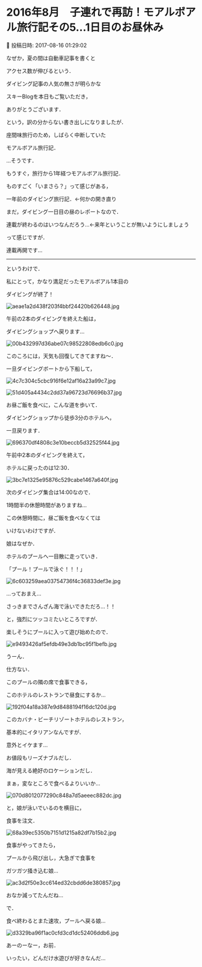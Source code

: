 # 2016年8月　子連れで再訪！モアルボアル旅行記その5…1日目のお昼休み

📅 投稿日時: 2017-08-16 01:29:02

なぜか，夏の間は自動車記事を書くと


アクセス数が伸びるという．


ダイビング記事の人気の無さが明らかな


スキーBlogを本日もご覧いただき，


ありがとうございます．





という，訳の分からない書き出しになりましたが．


座間味旅行のため，しばらく中断していた


モアルボアル旅行記．





…そうです．


もうすぐ，旅行から1年経つモアルボアル旅行記．


ものすごく「いまさら？」って感じがある，


一年前のダイビング旅行記．←何かの開き直り





まだ，ダイビング一日目の昼のレポートなので．


連載が終わるのはいつなんだろう…←来年ということが無いようにしましょう





って感じですが．


連載再開です…





----





というわけで．


私にとって，かなり満足だったモアルボアル1本目の


ダイビングが終了！




![aeae1a2d438f203f4bbf24420b626448.jpg](images/aeae1a2d438f203f4bbf24420b626448.jpg)




午前の2本のダイビングを終えた船は，


ダイビングショップへ戻ります…




![00b432997d36abe07c98522808edb6c0.jpg](images/00b432997d36abe07c98522808edb6c0.jpg)




このころには，天気も回復してきてますね～．





一旦ダイビングボートから下船して，




![4c7c304c5cbc916f6e12af16a23a99c7.jpg](images/4c7c304c5cbc916f6e12af16a23a99c7.jpg)









![51d405a4434c2dd37a96723d76696b37.jpg](images/51d405a4434c2dd37a96723d76696b37.jpg)







お昼ご飯を食べに，こんな道を歩いて．


ダイビングショップから徒歩3分のホテルへ，


一旦戻ります．




![696370df4808c3e10beccb5d32525f44.jpg](images/696370df4808c3e10beccb5d32525f44.jpg)




午前中2本のダイビングを終えて，


ホテルに戻ったのは12:30．




![3bc7e1325e95876c529cabe1467a640f.jpg](images/3bc7e1325e95876c529cabe1467a640f.jpg)




次のダイビング集合は14:00なので．


1時間半の休憩時間がありますね…





この休憩時間に，昼ご飯を食べなくては


いけないわけですが．





娘はなぜか．


ホテルのプールへ一目散に走っていき．


「プール！プールで泳ぐ！！！」




![6c603259aea03754736f4c36833def3e.jpg](images/6c603259aea03754736f4c36833def3e.jpg)




…っておまえ…


さっきまでさんざん海で泳いできただろ…！！


と，強烈にツッコミたいところですが．





楽しそうにプールに入って遊び始めたので．




![e9493426af5efdb49e3db1bc95f1befb.jpg](images/e9493426af5efdb49e3db1bc95f1befb.jpg)




うーん．


仕方ない．


このプールの隣の席で食事できる，


このホテルのレストランで昼食にするか…




![192f04a18a387e9d8488194f16dc120d.jpg](images/192f04a18a387e9d8488194f16dc120d.jpg)




このカバナ・ビーチリゾートホテルのレストラン，


基本的にイタリアンなんですが．


意外とイケます…


お値段もリーズナブルだし．


海が見える絶好のロケーションだし．


まぁ，変なところで食べるよりいいか…




![070d8012077290c848a7d5aeeec882dc.jpg](images/070d8012077290c848a7d5aeeec882dc.jpg)




と，娘が泳いでいるのを横目に，


食事を注文．




![68a39ec5350b7151d1215a82df7b15b2.jpg](images/68a39ec5350b7151d1215a82df7b15b2.jpg)







食事がやってきたら，


プールから飛び出し，大急ぎで食事を


ガツガツ掻き込む娘…




![ac3d2f50e3cc614ed32cbdd6de380857.jpg](images/ac3d2f50e3cc614ed32cbdd6de380857.jpg)




おなか減ってたんだね…





で．


食べ終わるとまた速攻，プールへ戻る娘…




![d3329ba96f1ac0cfd3cd1dc52406ddb6.jpg](images/d3329ba96f1ac0cfd3cd1dc52406ddb6.jpg)




あーのーなー，お前．


いったい，どんだけ水遊びが好きなんだ…
